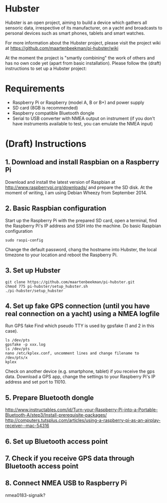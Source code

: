 Hubster
======

Hubster is an open project, aiming to build a device which gathers all sensoric data, irrespective of its manufacturer, on a yacht and broadcasts to personal devices such as smart phones, tablets and smart watches.

For more information about the Hubster project, please visit the project wiki at https://github.com/maartenbeekman/pi-hubster/wiki

At the moment the project is "smartly combining" the work of others and has no own code yet (apart from basic installation).   Please follow the (draft) instructions to set up a Hubster project:

Requirements
============
- Raspberry Pi or Raspberry (model A, B or B+) and power supply
- SD card (8GB is recommended)
- Raspberry compatible Bluetooth dongle
- Serial to USB converter with NMEA output on instrument (if you don't have instruments available to test, you can emulate the NMEA input)

(Draft) Instructions
====================
## 1. Download and install Raspbian on a Raspberry Pi
Download and install the latest version of Raspbian at http://www.raspberrypi.org/downloads/ and prepare the SD disk. At the moment of writing, I am using Debian Wheezy from September 2014.

## 2. Basic Raspbian configuration
Start up the Raspberry Pi with the prepared SD card, open a terminal, find the Raspberry Pi's IP address and SSH into the machine. Do basic Raspbian configuration
```
sudo raspi-config
```
Change the default password, chang the hostname into Hubster, the local timezone to your location and reboot the Raspberry Pi.

## 3. Set up Hubster
```
git clone https://github.com/maartenbeekman/pi-hubster.git
chmod 775 pi-hubster/setup_hubster.sh
./pi-hubster/setup_hubster
```
## 4. Set up fake GPS connection (until you have real connection on a yacht) using a NMEA logfile
Run GPS fake
Find which pseudo TTY is used by gpsfake (1 and 2 in this case).
```
ls /dev/pts
gpsfake -p xxx.log
ls /dev/pts
nano /etc/kplex.conf, uncomment lines and change filename to /dev/pts/x
kplex
```
Check on another device (e.g. smartphone, tablet) if you receive the gps data. Download a GPS app, change the settings to your Raspberry Pi's IP address and set port to 11010.

## 5. Prepare Bluetooth dongle
http://www.instructables.com/id/Turn-your-Raspberry-Pi-into-a-Portable-Bluetooth-A/step3/Install-prerequisite-packages/
http://computers.tutsplus.com/articles/using-a-raspberry-pi-as-an-airplay-receiver--mac-54316

## 6. Set up Bluetooth access point

## 7. Check if you receive GPS data through Bluetooth access point

## 8. Connect NMEA USB to Raspberry Pi

nmea0183-signalk?

